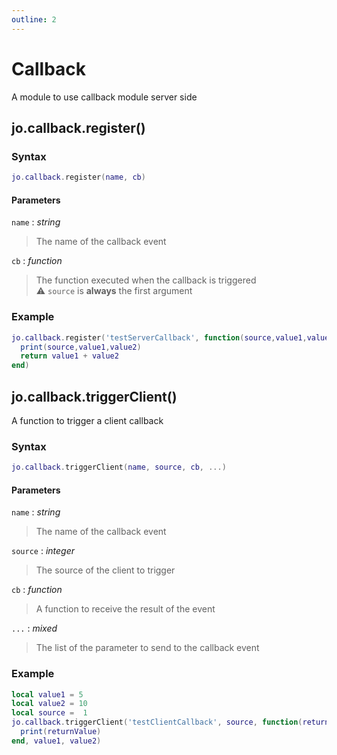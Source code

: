```yaml
---
outline: 2
---
```

# Callback

A module to use callback module server side

## jo.callback.register()

### Syntax
```lua
jo.callback.register(name, cb)
```
#### Parameters
`name` : *string*
> The name of the callback event

`cb` : *function*
> The function executed when the callback is triggered  
> :warning: `source` is **always** the first argument

### Example
```lua
jo.callback.register('testServerCallback', function(source,value1,value2)
  print(source,value1,value2)
  return value1 + value2
end)
```

## jo.callback.triggerClient()
A function to trigger a client callback

### Syntax
```lua
jo.callback.triggerClient(name, source, cb, ...)
```
#### Parameters
`name` : *string*
> The name of the callback event

`source` : *integer*
> The source of the client to trigger
  
`cb` : *function*
> A function to receive the result of the event

`...` : *mixed* <BadgeOptional />
> The list of the parameter to send to the callback event


### Example
```lua
local value1 = 5
local value2 = 10
local source =  1
jo.callback.triggerClient('testClientCallback', source, function(returnValue)
  print(returnValue)
end, value1, value2)
```